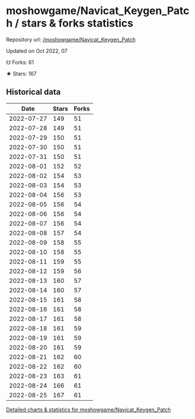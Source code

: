# moshowgame/Navicat_Keygen_Patch / stars & forks statistics

Repository url: [/moshowgame/Navicat_Keygen_Patch](https://github.com/moshowgame/Navicat_Keygen_Patch)

Updated on Oct 2022, 07

☋ Forks: 61

★ Stars: 167

## Historical data
| Date | Stars | Forks |
|------|-------|-------|
| 2022-07-27 | 149 | 51 | 
| 2022-07-28 | 149 | 51 | 
| 2022-07-29 | 150 | 51 | 
| 2022-07-30 | 150 | 51 | 
| 2022-07-31 | 150 | 51 | 
| 2022-08-01 | 152 | 52 | 
| 2022-08-02 | 154 | 53 | 
| 2022-08-03 | 154 | 53 | 
| 2022-08-04 | 156 | 53 | 
| 2022-08-05 | 156 | 54 | 
| 2022-08-06 | 156 | 54 | 
| 2022-08-07 | 156 | 54 | 
| 2022-08-08 | 157 | 54 | 
| 2022-08-09 | 158 | 55 | 
| 2022-08-10 | 158 | 55 | 
| 2022-08-11 | 159 | 55 | 
| 2022-08-12 | 159 | 56 | 
| 2022-08-13 | 160 | 57 | 
| 2022-08-14 | 160 | 57 | 
| 2022-08-15 | 161 | 58 | 
| 2022-08-16 | 161 | 58 | 
| 2022-08-17 | 161 | 58 | 
| 2022-08-18 | 161 | 59 | 
| 2022-08-19 | 161 | 59 | 
| 2022-08-20 | 161 | 59 | 
| 2022-08-21 | 162 | 60 | 
| 2022-08-22 | 162 | 60 | 
| 2022-08-23 | 163 | 61 | 
| 2022-08-24 | 166 | 61 | 
| 2022-08-25 | 167 | 61 | 


[Detailed charts & statistics for moshowgame/Navicat_Keygen_Patch](https://reviewgithub.com/rep/moshowgame/Navicat_Keygen_Patch)
